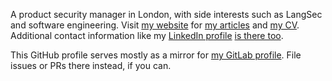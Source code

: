 A product security manager in London, with side interests such as LangSec
and software engineering. Visit [my website](https://volatilethunk.com) for [my
articles](https://volatilethunk.com/posts.html) and [my
CV](https://volatilethunk.com/louis-jackman-cv.pdf). Additional contact
information like my [LinkedIn
profile](https://uk.linkedin.com/in/louis-jackman) [is there
too](https://volatilethunk.com/pages/about.html).

This GitHub profile serves mostly as a mirror for [my GitLab
profile](https://gitlab.com/louis.jackman). File issues or PRs there instead,
if you can.
